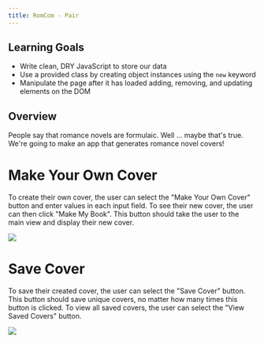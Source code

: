 ```yaml
---
title: RomCom - Pair
---
```


## Learning Goals

* Write clean, DRY JavaScript to store our data
* Use a provided class by creating object instances using the `new` keyword
* Manipulate the page after it has loaded adding, removing, and updating elements on the DOM

## Overview

People say that romance novels are formulaic. Well ... maybe that's true. We're going to make an app that generates romance novel covers!





# Make Your Own Cover
To create their own cover, the user can select the "Make Your Own Cover" button and enter values in each input field. To see their new cover, the user can then click "Make My Book". This button should take the user to the main view and display their new cover.

![](https://media.giphy.com/media/cNBrxuiVZxnlfBtFkV/giphy.gif)

# Save Cover
To save their created cover, the user can select the "Save Cover" button. This button should save unique covers, no matter how many times this button is clicked. To view all saved covers, the user can select the "View Saved Covers" button.

![](https://media.giphy.com/media/sC4zvGyLEPvAKHlWkh/giphy.gif)
